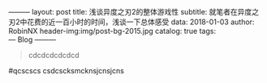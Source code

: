 ———
layout:    post
title:     浅谈异度之刃2的整体游戏性
subtitle:  就笔者在异度之刃2中花费的近一百小时的时间，浅谈一下总体感受
data:      2018-01-03
author:    RobinNX
header-img:img/post-bg-2015.jpg
catalog:   true
tags:   
    — Blog
———

>cdcdcdcdcdcd

#qcscscs
csdcscksmcknsjcnsjcns
